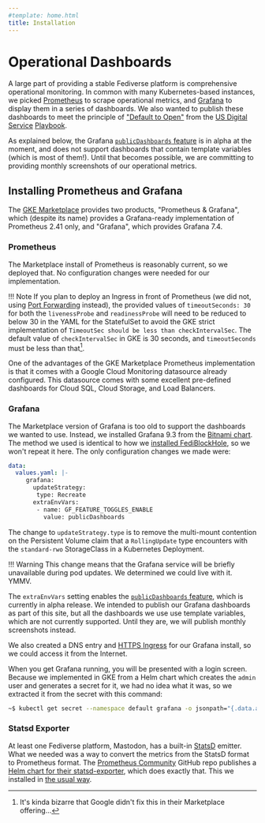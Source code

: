 ```yaml
---
#template: home.html
title: Installation
---
```


# Operational Dashboards

A large part of providing a stable Fediverse platform is comprehensive operational monitoring. In common with many Kubernetes-based instances, we picked [Prometheus](https://prometheus.io/) to scrape operational metrics, and [Grafana](https://grafana.com/) to display them in a series of dashboards. We also wanted to publish these dashboards to meet the principle of ["Default to Open"](https://playbook.cio.gov/#play13) from the [US Digital Service](https://www.usds.gov/) [Playbook](https://playbook.cio.gov/).

As explained below, the Grafana [`publicDashboards` feature](https://grafana.com/docs/grafana/latest/dashboards/dashboard-public/) is in alpha at the moment, and does not support dashboards that contain template variables (which is most of them!). Until that becomes possible, we are committing to providing monthly screenshots of our operational metrics.

## Installing Prometheus and Grafana

The [GKE Marketplace](https://cloud.google.com/marketplace) provides two products, "Prometheus & Grafana", which (despite its name) provides a Grafana-ready implementation of Prometheus 2.41 only, and "Grafana", which provides Grafana 7.4.

### Prometheus

The Marketplace install of Prometheus is reasonably current, so we deployed that. No configuration changes were needed for our implementation.

!!! Note
    If you plan to deploy an Ingress in front of Prometheus (we did not, using [Port Forwarding](https://kubernetes.io/docs/tasks/access-application-cluster/port-forward-access-application-cluster/) instead), the provided values of `timeoutSeconds: 30` for both the `livenessProbe` and `readinessProbe` will need to be reduced to below 30 in the YAML for the StatefulSet to avoid the GKE strict implementation of `TimeoutSec should be less than checkIntervalSec`. The default value of `checkIntervalSec` in GKE is 30 seconds, and `timeoutSeconds` must be less than that[^1].

One of the advantages of the GKE Marketplace Prometheus implementation is that it comes with a Google Cloud Monitoring datasource already configured. This datasource comes with some excellent pre-defined dashboards for Cloud SQL, Cloud Storage, and Load Balancers.

### Grafana

 The Marketplace version of Grafana is too old to support the dashboards we wanted to use. Instead, we installed Grafana 9.3 from the [Bitnami chart](https://github.com/bitnami/charts/tree/main/bitnami/grafana). The method we used is identical to how we [installed FediBlockHole](/building/fediblockhole/#deploying-fediblockhole), so we won't repeat it here. The only configuration changes we made were:

```yaml title="/grafana/configmap-grafana-helm-chart-value-overrides.yaml"
data:
  values.yaml: |- 
     grafana:
       updateStrategy:
        type: Recreate
       extraEnvVars:
        - name: GF_FEATURE_TOGGLES_ENABLE
          value: publicDashboards
```

The change to `updateStrategy.type` is to remove the multi-mount contention on the Persistent Volume claim that a `RollingUpdate` type encounters with the `standard-rwo` StorageClass in a Kubernetes Deployment.

!!! Warning
    This change means that the Grafana service will be briefly unavailable during pod updates. We determined we could live with it. YMMV.

The `extraEnvVars` setting enables the [`publicDashboards` feature](https://grafana.com/docs/grafana/latest/dashboards/dashboard-public/), which is currently in alpha release. We intended to publish our Grafana dashboards as part of this site, but all the dashboards we use use template variables, which are not currently supported. Until they are, we will publish monthly screenshots instead.

We also created a DNS entry and [HTTPS Ingress](https://cloud.google.com/kubernetes-engine/docs/tutorials/http-balancer) for our Grafana install, so we could access it from the Internet.

When you get Grafana running, you will be presented with a login screen. Because we implemented in GKE from a Helm chart which creates the `admin` user and generates a secret for it, we had no idea what it was, so we extracted it from the secret with this command:

```bash
~$ kubectl get secret --namespace default grafana -o jsonpath="{.data.admin-password}" | base64 --decode ; echo
```

### Statsd Exporter

At least one Fediverse platform, Mastodon, has a built-in [StatsD](https://github.com/statsd/statsd) emitter. What we needed was a way to convert the metrics from the StatsD format to Prometheus format. The [Prometheus Community](https://github.com/prometheus-community) GitHub repo publishes a [Helm chart for their statsd-exporter](https://github.com/prometheus-community/helm-charts/tree/main/charts/prometheus-statsd-exporter), which does exactly that. This we installed in [the usual way](/building/fediblockhole/#deploying-fediblockhole).

[^1]: It's kinda bizarre that Google didn't fix this in their Marketplace offering...